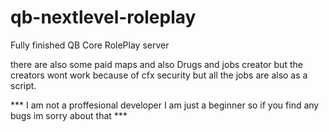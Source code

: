 # qb-nextlevel-roleplay
Fully finished QB Core RolePlay server

there are also some paid maps and also Drugs and jobs creator but the creators wont work because of cfx security but all the jobs are also as a script.



*** I am not a proffesional developer I am just a beginner so if you find any bugs im sorry about that ***
